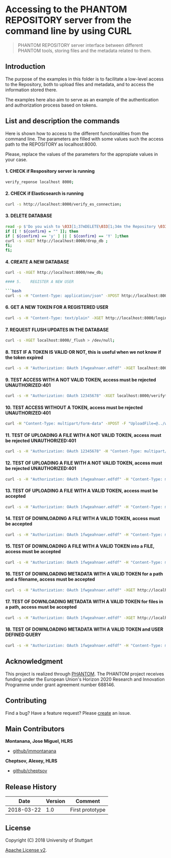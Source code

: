 # Accessing to the PHANTOM REPOSITORY server from the command line by using CURL

> PHANTOM REPOSITORY server interface between different PHANTOM tools, storing files and the metadata related to them. 


## Introduction
The purpose of the examples in this folder is to facilitate a low-level access to the Repository, both to upload files and metadata, and to access the information stored there.

The examples here also aim to serve as an example of the authentication and authorization process based on tokens.


## List and description the commands

Here is shown how to access to the different functionalities from the command line.
The parameters are filled with some values such the access path to the REPOSITORY as localhost:8000.

Please, replace the values of the parameters for the appropiate values in your case.



####  1. CHECK if Respository server is running   

```bash
verify_reponse localhost 8000;
```

#### 2.    CHECK if Elasticsearch is running  

```bash
curl -s http://localhost:8000/verify_es_connection;
```	

#### 3.    DELETE DATABASE   

```bash
read -p $'Do you wish to \033[1;37mDELETE\033[1;34m the Repository \033[1;37mDB\033[1;34m? (y/n)' confirm; echo -ne "${NO_COLOUR}";
if [[ ! ${confirm} = "" ]]; then
if [ ${confirm} == 'y' ] || [ ${confirm} == 'Y' ];then
curl -s -XGET http://localhost:8000/drop_db ; 
fi;
fi;
```

#### 4.    CREATE A NEW DATABASE   


```bash
curl -s -XGET http://localhost:8000/new_db;

#### 5.    REGISTER A NEW USER  

```bash
curl -s -H "Content-Type: application/json" -XPOST http://localhost:8000/signup?email="montana@abc.com"\&pw="new";
```


#### 6.    GET A NEW TOKEN FOR A REGISTERED USER  

```bash
curl -s -H "Content-Type: text/plain" -XGET http://localhost:8000/login?email="montana@abc.com"\&pw="new" --output token.txt;
```

#### 7. REQUEST FLUSH UPDATES IN THE DATABASE

```bash
curl -s -XGET localhost:8000/_flush > /dev/null;
```

#### 8.    TEST IF A TOKEN IS VALID OR NOT, this is useful when we not know if the token expired   

```bash
curl -s -H "Authorization: OAuth 1fwgeahnaer.edfdf" -XGET localhost:8000/verifytoken;
```

#### 9.    TEST ACCESS WITH A NOT VALID TOKEN, access must be rejected UNAUTHORIZED:401  
```bash
curl -s -H "Authorization: OAuth 12345678" -XGET localhost:8000/verifytoken;
```

#### 10.    TEST ACCESS WITHOUT A TOKEN, access must be rejected UNAUTHORIZED:401  


```bash
curl -H "Content-Type: multipart/form-data" -XPOST -F "UploadFile=@../web/example.c" -F "UploadJSON=@../web/examplec.json" http://localhost:8000/upload?DestFileName=main.c\&'Path=mypath/';
```

#### 11.    TEST OF UPLOADING A FILE WITH A NOT VALID TOKEN, access must be rejected UNAUTHORIZED:401   

```bash
curl -s -H "Authorization: OAuth 12345678" -H "Content-Type: multipart/form-data" -XPOST -F "UploadFile=@../web/example.c" -F "UploadJSON=@../web/examplec.json" http://localhost:8000/upload?DestFileName=main.c\&'Path=mypath/';
```

#### 12.    TEST OF UPLOADING A FILE WITH A NOT VALID TOKEN, access must be rejected UNAUTHORIZED:401    

```bash
curl -s -H "Authorization: OAuth 1fwgeahnaer.edfdf" -H "Content-Type: multipart/form-data" -XPOST -F "UploadFile=@../web/example.c" -F "UploadJSON=@../web/examplec.json" http://localhost:8000/upload?DestFileName=main.c\&'Path=mypath/';
```

#### 13.    TEST OF UPLOADING A FILE WITH A VALID TOKEN, access must be accepted 

```bash
curl -s -H "Authorization: OAuth 1fwgeahnaer.edfdf" -H "Content-Type: multipart/form-data" -XPOST -F "UploadFile=@../web/example.h" -F "UploadJSON=@../web/exampleh.json" http://localhost:8000/upload?DestFileName=main.h\&'Path=mypath/';
```	

#### 14.    TEST OF DOWNLOADING A FILE WITH A VALID TOKEN, access must be accepted   

```bash
curl -s -H "Authorization: OAuth 1fwgeahnaer.edfdf" -H "Content-Type: multipart/form-data" -XGET http://localhost:8000/download?filepath=mypath\&filename=main.c ;
```

#### 15.    TEST OF DOWNLOADING A FILE WITH A VALID TOKEN into a FILE, access must be accepted    

```bash
curl -s -H "Authorization: OAuth 1fwgeahnaer.edfdf" -H "Content-Type: multipart/form-data" -XGET http://localhost:8000/download?filepath=mypath\&filename=main.c --output main.c ;
```

#### 16.    TEST OF DOWNLOADING METADATA WITH A VALID TOKEN for a path and a filename, access must be accepted  

```bash
curl -s -H "Authorization: OAuth 1fwgeahnaer.edfdf" -XGET http://localhost:8000/query_metadata?Path=mypath%2F\&filename=main.c; 
```

#### 17.     TEST OF DOWNLOADING METADATA WITH A VALID TOKEN for files in a path, access must be accepted 

```bash
curl -s -H "Authorization: OAuth 1fwgeahnaer.edfdf" -XGET http://localhost:8000/query_metadata?Path=mypath%2F ;
```

#### 18.     TEST OF DOWNLOADING METADATA WITH A VALID TOKEN and USER DEFINED QUERY  

```bash
curl -s -H "Authorization: OAuth 1fwgeahnaer.edfdf" -H "Content-Type: multipart/form-data" -XGET http://localhost:8000/es_query_metadata?QueryBody="\{\"query\":\{\"bool\":\{\"must\":\[\{\"match\":\{\"path\":\"mypath/\"\}\}\]\}\}\}";
```


## Acknowledgment
This project is realized through [PHANTOM][phantom]. 
The PHANTOM project receives funding under the European Union's Horizon 2020 Research and Innovation Programme under grant agreement number 688146.


## Contributing
Find a bug? Have a feature request?
Please [create](https://github.com/jmmontanana/phantom_repository/issues) an issue.


## Main Contributors

**Montanana, Jose Miguel, HLRS**
+ [github/jmmontanana](https://github.com/jmmontanana)

**Cheptsov, Alexey, HLRS**
+ [github/cheptsov](https://github.com/alexey-cheptsov)



## Release History
| Date        | Version | Comment          |
| ----------- | ------- | ---------------- |
| 2018-03-22  | 1.0     | First prototype  |

## License
Copyright (C) 2018 University of Stuttgart

[Apache License v2](LICENSE).


[demo_scripts]: https://github.com/PHANTOM-Platform/Repository/tree/master/demo_scripts
[demo_curl]: https://github.com/PHANTOM-Platform/Repository/tree/master/demo_curl 
[phantom]: http://www.phantom-project.org 
